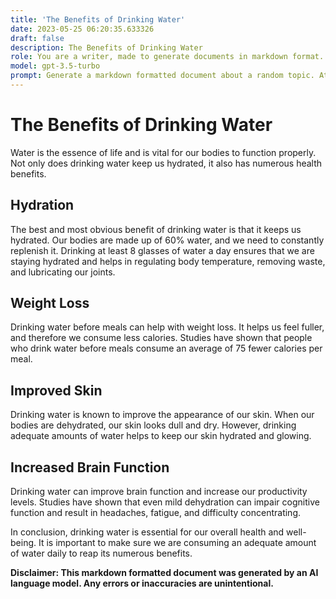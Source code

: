 ```yaml
---
title: 'The Benefits of Drinking Water'
date: 2023-05-25 06:20:35.633326
draft: false
description: The Benefits of Drinking Water
role: You are a writer, made to generate documents in markdown format. It is very important that all of the documents you generate are in valid markdown format.
model: gpt-3.5-turbo
prompt: Generate a markdown formatted document about a random topic. At the bottom, include a disclaimer explaining that the document was generated by you. The first line of the document should be the title. Make sure that the entire document is in proper markdown format, using a mix of various tags to make the document visually appealing.
---
```


# The Benefits of Drinking Water

Water is the essence of life and is vital for our bodies to function properly. Not only does drinking water keep us hydrated, it also has numerous health benefits.

## Hydration

The best and most obvious benefit of drinking water is that it keeps us hydrated. Our bodies are made up of 60% water, and we need to constantly replenish it. Drinking at least 8 glasses of water a day ensures that we are staying hydrated and helps in regulating body temperature, removing waste, and lubricating our joints.

## Weight Loss

Drinking water before meals can help with weight loss. It helps us feel fuller, and therefore we consume less calories. Studies have shown that people who drink water before meals consume an average of 75 fewer calories per meal.

## Improved Skin

Drinking water is known to improve the appearance of our skin. When our bodies are dehydrated, our skin looks dull and dry. However, drinking adequate amounts of water helps to keep our skin hydrated and glowing.

## Increased Brain Function

Drinking water can improve brain function and increase our productivity levels. Studies have shown that even mild dehydration can impair cognitive function and result in headaches, fatigue, and difficulty concentrating.

In conclusion, drinking water is essential for our overall health and well-being. It is important to make sure we are consuming an adequate amount of water daily to reap its numerous benefits.

**Disclaimer: This markdown formatted document was generated by an AI language model. Any errors or inaccuracies are unintentional.**